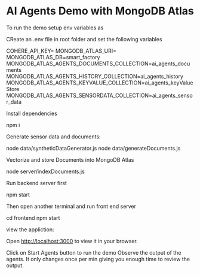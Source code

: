# AI Agents Demo with MongoDB Atlas

To run the demo
setup env variables as

CReate an .env file in root folder and set the following variables

COHERE_API_KEY=<Your Cohere API Key>
MONGODB_ATLAS_URI=<Your MongoDB connection String>
MONGODB_ATLAS_DB=smart_factory
MONGODB_ATLAS_AGENTS_DOCUMENTS_COLLECTION=ai_agents_documents
MONGODB_ATLAS_AGENTS_HISTORY_COLLECTION=ai_agents_history
MONGODB_ATLAS_AGENTS_KEYVALUE_COLLECTION=ai_agents_keyValueStore
MONGODB_ATLAS_AGENTS_SENSORDATA_COLLECTION=ai_agents_sensor_data


Install dependencies

npm i


Generate sensor data and documents:

node data/syntheticDataGenerator.js
node data/generateDocuments.js

Vectorize and store Documents into MongoDB Atlas

node server/indexDocuments.js



Run backend server first

npm start

Then open another terminal and run front end server

cd frontend
npm start

view the appliction:

Open [http://localhost:3000](http://localhost:3000) to view it in your browser.

Click on Start Agents button to run the demo
Observe the output of the agents. It only changes once per min giving you enough time to review the output.

